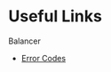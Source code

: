 # Useful Links

Balancer
- [Error Codes](https://docs.balancer.fi/reference/contracts/error-codes.html#vault)